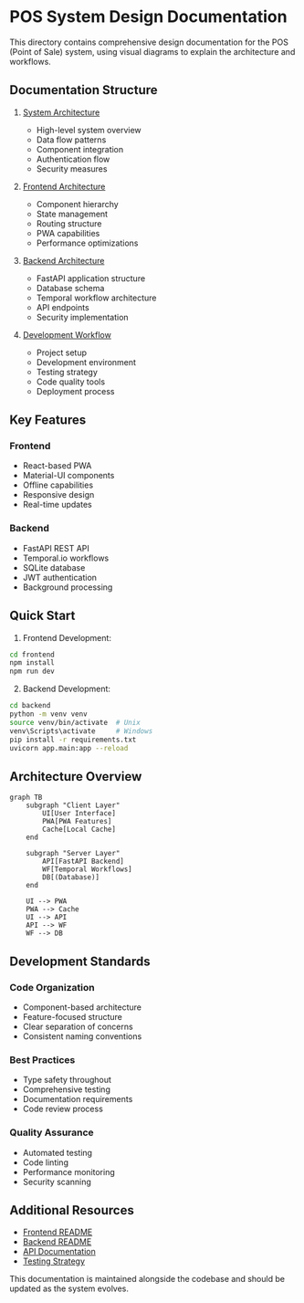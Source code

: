 # POS System Design Documentation

This directory contains comprehensive design documentation for the POS (Point of Sale) system, using visual diagrams to explain the architecture and workflows.

## Documentation Structure

1. [System Architecture](01_system_architecture.md)
   - High-level system overview
   - Data flow patterns
   - Component integration
   - Authentication flow
   - Security measures

2. [Frontend Architecture](02_frontend_architecture.md)
   - Component hierarchy
   - State management
   - Routing structure
   - PWA capabilities
   - Performance optimizations

3. [Backend Architecture](03_backend_architecture.md)
   - FastAPI application structure
   - Database schema
   - Temporal workflow architecture
   - API endpoints
   - Security implementation

4. [Development Workflow](04_development_workflow.md)
   - Project setup
   - Development environment
   - Testing strategy
   - Code quality tools
   - Deployment process

## Key Features

### Frontend
- React-based PWA
- Material-UI components
- Offline capabilities
- Responsive design
- Real-time updates

### Backend
- FastAPI REST API
- Temporal.io workflows
- SQLite database
- JWT authentication
- Background processing

## Quick Start

1. Frontend Development:
```bash
cd frontend
npm install
npm run dev
```

2. Backend Development:
```bash
cd backend
python -m venv venv
source venv/bin/activate  # Unix
venv\Scripts\activate     # Windows
pip install -r requirements.txt
uvicorn app.main:app --reload
```

## Architecture Overview

```mermaid
graph TB
    subgraph "Client Layer"
        UI[User Interface]
        PWA[PWA Features]
        Cache[Local Cache]
    end

    subgraph "Server Layer"
        API[FastAPI Backend]
        WF[Temporal Workflows]
        DB[(Database)]
    end

    UI --> PWA
    PWA --> Cache
    UI --> API
    API --> WF
    WF --> DB
```

## Development Standards

### Code Organization
- Component-based architecture
- Feature-focused structure
- Clear separation of concerns
- Consistent naming conventions

### Best Practices
- Type safety throughout
- Comprehensive testing
- Documentation requirements
- Code review process

### Quality Assurance
- Automated testing
- Code linting
- Performance monitoring
- Security scanning

## Additional Resources

- [Frontend README](../frontend/README.md)
- [Backend README](../backend/README.md)
- [API Documentation](../backend/app/README.md)
- [Testing Strategy](../backend/app/tests/README.md)

This documentation is maintained alongside the codebase and should be updated as the system evolves.
